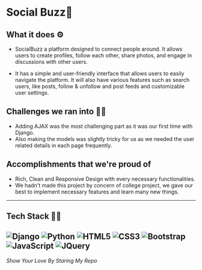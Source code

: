 # Social Buzz📱

## What it does ⚙️
- SocialBuzz a platform designed to connect people around. It allows users to create profiles, follow each other, share photos, and engage in discussions with other users.

- It has a simple and user-friendly interface that allows users to easily navigate the platform. It will also have various features such as search users, like posts, follow & unfollow and post feeds and customizable user settings.

## Challenges we ran into 🏃‍♂️
- Adding AJAX was the most challenging part as it was our first time with Django.
- Also making the models was slightly tricky for us as we needed the user related details in each page frequently.

## Accomplishments that we're proud of
- Rich, Clean and Responsive Design with every necessary functionalities. 
- We hadn't made this project by concern of college project, we gave our best to implement necessary features and learn many new things.

---

## Tech Stack 👨‍💻

![Django](https://img.shields.io/badge/django-%23323330.svg?style=for-the-badge&logo=django&logoColor=%23F7DF1E)
![Python](https://img.shields.io/badge/python-%234ea94b.svg?style=for-the-badge&logo=python&logoColor=white)
![HTML5](https://img.shields.io/badge/html5-%23E34F26.svg?style=for-the-badge&logo=html5&logoColor=white)
![CSS3](https://img.shields.io/badge/css3-%231572B6.svg?style=for-the-badge&logo=css3&logoColor=white)
![Bootstrap](https://img.shields.io/badge/bootstrap-%23563D7C.svg?style=for-the-badge&logo=bootstrap&logoColor=white)
![JavaScript](https://img.shields.io/badge/javascript-%23323330.svg?style=for-the-badge&logo=javascript&logoColor=%23F7DF1E)
![JQuery](https://img.shields.io/badge/jquery-%23323330.svg?style=for-the-badge&logo=jquery&logoColor=%23F7DF1E)
---

*Show Your Love By Staring My Repo*
